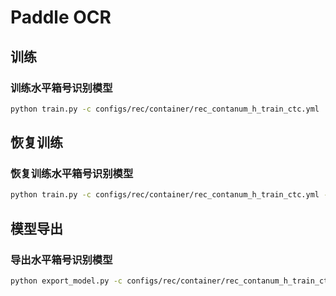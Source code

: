 # Paddle OCR

## 训练

### 训练水平箱号识别模型

```bash
python train.py -c configs/rec/container/rec_contanum_h_train_ctc.yml
```


## 恢复训练

### 恢复训练水平箱号识别模型

```bash
python train.py -c configs/rec/container/rec_contanum_h_train_ctc.yml -o Global.checkpoints=E:\Models\Paddle2.1\箱号识别模型\水平箱号识别模型\CRNN-CTC\2021-08-06\latest
```

## 模型导出


### 导出水平箱号识别模型

```bash
python export_model.py -c configs/rec/container/rec_contanum_h_train_ctc.yml -o Global.checkpoints=/mnt/e/Models/Paddle2.1/箱号识别模型/水平箱号识别模型/CRNN-CTC/2021-08-06/best_accuracy Global.save_inference_dir=/mnt/e/Models/Paddle2.1/箱号识别模型/水平箱号识别模型/CRNN-CTC/2021-08-06/2021-08-06
```